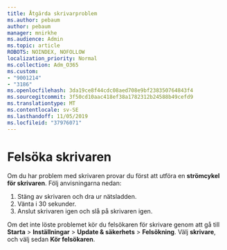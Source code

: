 ```yaml
---
title: Åtgärda skrivarproblem
ms.author: pebaum
author: pebaum
manager: mnirkhe
ms.audience: Admin
ms.topic: article
ROBOTS: NOINDEX, NOFOLLOW
localization_priority: Normal
ms.collection: Adm_O365
ms.custom:
- "9001214"
- "3186"
ms.openlocfilehash: 3da19ce8f44cdc08aed708e9bf238350764843f4
ms.sourcegitcommit: 3f50cd10aac418ef38a1782312b24588b49cefd9
ms.translationtype: MT
ms.contentlocale: sv-SE
ms.lasthandoff: 11/05/2019
ms.locfileid: "37976071"
---
```

# <a name="troubleshoot-your-printer"></a>Felsöka skrivaren

Om du har problem med skrivaren provar du först att utföra en **strömcykel för skrivaren**. Följ anvisningarna nedan:

1. Stäng av skrivaren och dra ur nätsladden.
2. Vänta i 30 sekunder.
3. Anslut skrivaren igen och slå på skrivaren igen.

Om det inte löste problemet kör du felsökaren för skrivare genom att gå till **Starta** > **Inställningar** > **Update & säkerhets** > **Felsökning**. Välj **skrivare**, och välj sedan **Kör felsökaren**.